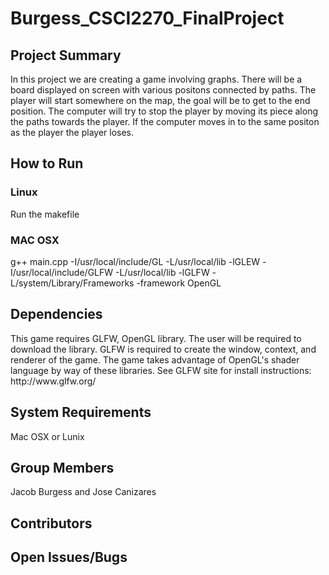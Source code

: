 # Burgess_CSCI2270_FinalProject
<h2>Project Summary</h2>
<p> In this project we are creating a game involving graphs. There will be a board displayed on screen with various positons connected by paths. The player will start somewhere on the map, the goal will be to get to the end position. The computer will try to stop the player by moving its piece along the paths towards the player.  If the computer moves in to the same positon as the player the player loses. </p>
<h2>How to Run</h2>
<h3> Linux </h3>
<p>Run the makefile</p>
<h3> MAC OSX </h3>
g++ main.cpp -I/usr/local/include/GL -L/usr/local/lib -lGLEW -I/usr/local/include/GLFW -L/usr/local/lib -lGLFW -L/system/Library/Frameworks -framework OpenGL 
<h2>Dependencies</h2>
<p> This game requires GLFW, OpenGL library. The user will be required to download the library. GLFW is required to create the window, context, and renderer of the game. The game takes advantage of OpenGL's shader language by way of these libraries. See GLFW site for install instructions: http://www.glfw.org/
</p>
<h2>System Requirements</h2>
<p> Mac OSX or Lunix </p>
<h2>Group Members</h2>
<p> Jacob Burgess and Jose Canizares </p>
<h2>Contributors</h2>
<h2>Open Issues/Bugs</h2>
